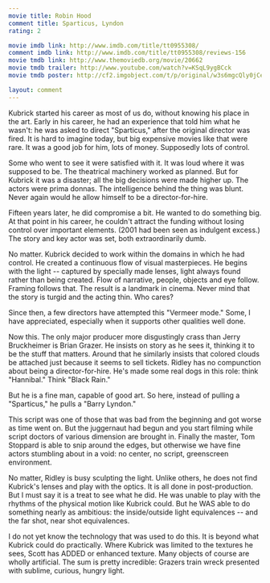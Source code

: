 ```yaml
---
movie title: Robin Hood
comment title: Sparticus, Lyndon
rating: 2

movie imdb link: http://www.imdb.com/title/tt0955308/
comment imdb link: http://www.imdb.com/title/tt0955308/reviews-156
movie tmdb link: http://www.themoviedb.org/movie/20662
movie tmdb trailer: http://www.youtube.com/watch?v=KSqL9ygBCck
movie tmdb poster: http://cf2.imgobject.com/t/p/original/w3s6mgcQly0jCeDUjUbV4zgqhPl.jpg

layout: comment
---
```


Kubrick started his career as most of us do, without knowing his place in the art. Early in his career, he had an experience that told him what he wasn't: he was asked to direct "Sparticus," after the original director was fired. It is hard to imagine today, but big expensive movies like that were rare. It was a good job for him, lots of money. Supposedly lots of control. 

Some who went to see it were satisfied with it. It was loud where it was supposed to be. The theatrical machinery worked as planned. But for Kubrick it was a disaster; all the big decisions were made higher up. The actors were prima donnas. The intelligence behind the thing was blunt. Never again would he allow himself to be a director-for-hire.

Fifteen years later, he did compromise a bit. He wanted to do something big. At that point in his career, he couldn't attract the funding without losing control over important elements. (2001 had been seen as indulgent excess.) The story and key actor was set, both extraordinarily dumb.

No matter. Kubrick decided to work within the domains in which he had control. He created a continuous flow of visual masterpieces. He begins with the light -- captured by specially made lenses, light always found rather than being created. Flow of narrative, people, objects and eye follow. Framing follows that. The result is a landmark in cinema. Never mind that the story is turgid and the acting thin. Who cares?

Since then, a few directors have attempted this "Vermeer mode." Some, I have appreciated, especially when it supports other qualities well done.

Now this. The only major producer more disgustingly crass than Jerry Bruckheimer is Brian Grazer. He insists on story as he sees it, thinking it to be the stuff that matters. Around that he similarly insists that colored clouds be attached just because it seems to sell tickets. Ridley has no compunction about being a director-for-hire. He's made some real dogs in this role: think "Hannibal." Think "Black Rain."

But he is a fine man, capable of good art. So here, instead of pulling a "Sparticus," he pulls a "Barry Lyndon." 

This script was one of those that was bad from the beginning and got worse as time went on. But the juggernaut had begun and you start filming while script doctors of various dimension are brought in. Finally the master, Tom Stoppard is able to snip around the edges, but otherwise we have fine actors stumbling about in a void: no center, no script, greenscreen environment. 

No matter, Ridley is busy sculpting the light. Unlike others, he does not find Kubrick's lenses and play with the optics. It is all done in post-production. But I must say it is a treat to see what he did. He was unable to play with the rhythms of the physical motion like Kubrick could. But he WAS able to do something nearly as ambitious: the inside/outside light equivalences -- and the far shot, near shot equivalences. 

I do not yet know the technology that was used to do this. It is beyond what Kubrick could do practically. Where Kubrick was limited to the textures he sees, Scott has ADDED or enhanced texture. Many objects of course are wholly artificial. The sum is pretty incredible: Grazers train wreck presented with sublime, curious, hungry light.